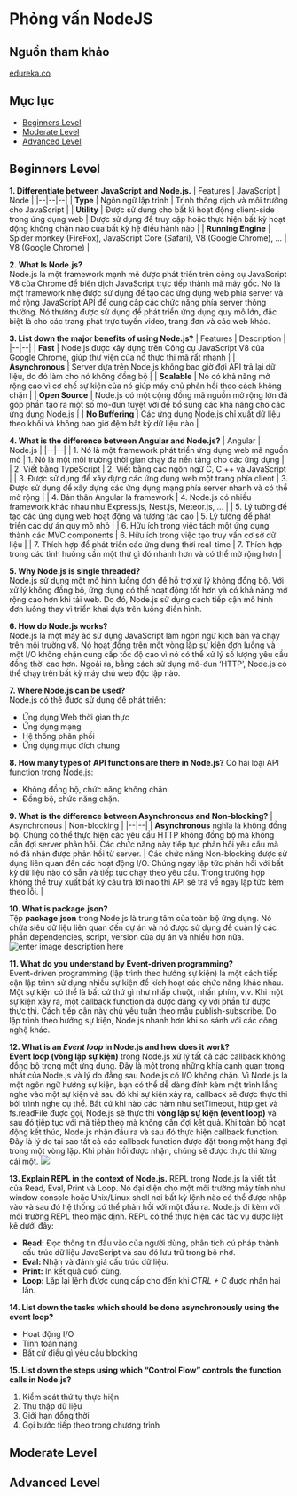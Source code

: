 # Phỏng vấn NodeJS

## Nguồn tham khảo
[edureka.co](https://www.edureka.co/blog/interview-questions/top-node-js-interview-questions-2016/#beginnerslevel)

## Mục lục
-   [Beginners Level](#beginner)
-   [Moderate Level](#moderate)
-   [Advanced Level](#advanced)

<a id="beginner"></a>
## Beginners Level

**1. Differentiate between JavaScript and Node.js.**
| Features | JavaScript |  Node  |
|--|--|--|
| **Type** | Ngôn ngữ lập trình | Trình thông dịch và môi trường cho JavaScript |
| **Utility** | Được sử dụng cho bất kì hoạt động client-side trong ứng dụng web | Được sử dụng để truy cập hoặc thực hiện bất kỳ hoạt động không chặn nào của bất kỳ hệ điều hành nào |
| **Running Engine** | Spider monkey (FireFox), JavaScript Core (Safari), V8 (Google Chrome), ... | V8 (Google Chrome) |

**2. What Is Node.js?**\
Node.js là một framework mạnh mẽ được phát triển trên công cụ JavaScript V8 của Chrome để biên dịch JavaScript trực tiếp thành mã máy gốc. Nó là một framework nhẹ được sử dụng để tạo các ứng dụng web phía server và mở rộng JavaScript API để cung cấp các chức năng phía server thông thường. Nó thường được sử dụng để phát triển ứng dụng quy mô lớn, đặc biệt là cho các trang phát trực tuyến video, trang đơn và các web khác.

**3. List down the major benefits of using Node.js?**
| Features | Description |
|--|--|
| **Fast** | Node.js được xây dựng trên Công cụ JavaScript V8 của Google Chrome, giúp thư viện của nó thực thi mã rất nhanh |
| **Asynchronous** | Server dựa trên Node.js không bao giờ đợi API trả lại dữ liệu, do đó làm cho nó không đồng bộ |
| **Scalable** | Nó có khả năng mở rộng cao vì cơ chế sự kiện của nó giúp máy chủ phản hồi theo cách không chặn |
| **Open Source** | Node.js có một cộng đồng mã nguồn mở rộng lớn đã góp phần tạo ra một số mô-đun tuyệt vời để bổ sung các khả năng cho các ứng dụng Node.js |
| **No Buffering** | Các ứng dụng Node.js chỉ xuất dữ liệu theo khối và không bao giờ đệm bất kỳ dữ liệu nào |

**4. What is the difference between Angular and Node.js?**
| Angular | Node.js |
|--|--|
| 1. Nó là một framework phát triển ứng dụng web mã nguồn mở | 1. Nó là một môi trường thời gian chạy đa nền tảng cho các ứng dụng |
| 2. Viết bằng TypeScript | 2. Viết bằng các ngôn ngữ C, C ++ và JavaScript |
| 3. Được sử dụng để xây dựng các ứng dụng web một trang phía client | 3. Được sử dụng để xây dựng các ứng dụng mạng phía server nhanh và có thể mở rộng |
| 4. Bản thân Angular là framework | 4. Node.js có nhiều framework khác nhau như Express.js, Nest.js, Meteor.js, ... |
| 5. Lý tưởng để tạo các ứng dụng web hoạt động và tương tác cao | 5. Lý tưởng để phát triển các dự án quy mô nhỏ |
| 6. Hữu ích trong việc tách một ứng dụng thành các MVC components | 6. Hữu ích trong việc tạo truy vấn cơ sở dữ liệu |
| 7. Thích hợp để phát triển các ứng dụng thời real-time | 7. Thích hợp trong các tình huống cần một thứ gì đó nhanh hơn và có thể mở rộng hơn |

**5. Why Node.js is single threaded?**\
Node.js sử dụng một mô hình luồng đơn để hỗ trợ xử lý không đồng bộ. Với xử lý không đồng bộ, ứng dụng có thể hoạt động tốt hơn và có khả năng mở rộng cao hơn khi tải web. Do đó, Node.js sử dụng cách tiếp cận mô hình đơn luồng thay vì triển khai dựa trên luồng điển hình.

**6. How do Node.js works?**\
Node.js là một máy ảo sử dụng JavaScript làm ngôn ngữ kịch bản và chạy trên môi trường v8. Nó hoạt động trên một vòng lặp sự kiện đơn luồng và một I/O không chặn cung cấp tốc độ cao vì nó có thể xử lý số lượng yêu cầu đồng thời cao hơn. Ngoài ra, bằng cách sử dụng mô-đun ‘HTTP’, Node.js có thể chạy trên bất kỳ máy chủ web độc lập nào.

**7. Where Node.js can be used?**\
Node.js có thể được sử dụng để phát triển:
+ Ứng dụng Web thời gian thực
+ Ứng dụng mạng
+ Hệ thống phân phối
+ Ứng dụng mục đích chung

**8. How many types of API functions are there in Node.js?**
Có hai loại API function trong Node.js:
+ Không đồng bộ, chức năng không chặn.
+ Đồng bộ, chức năng chặn.

**9. What is the difference between Asynchronous and Non-blocking?**
| Asynchronous | Non-blocking |
|--|--|
| **Asynchronous** nghĩa là không đồng bộ. Chúng có thể thực hiện các yêu cầu HTTP không đồng bộ mà không cần đợi server phản hồi. Các chức năng này tiếp tục phản hồi yêu cầu mà nó đã nhận được phản hồi từ server. | Các chức năng Non-blocking được sử dụng liên quan đến các hoạt động I/O. Chúng ngay lập tức phản hồi với bất kỳ dữ liệu nào có sẵn và tiếp tục chạy theo yêu cầu. Trong trường hợp không thể truy xuất bất kỳ câu trả lời nào thì API sẽ trả về ngay lập tức kèm theo lỗi. |

**10. What is package.json?**\
Tệp **package.json** trong Node.js là trung tâm của toàn bộ ứng dụng. Nó chứa siêu dữ liệu liên quan đến dự án và nó được sử dụng để quản lý các phần dependencies, script, version của dự án và nhiều hơn nữa.
![enter image description here](https://cdn1.bbcode0.com/uploads/2021/1/16/3cc5a5ddcee867d46f1240ce79bee143-full.png)

**11. What do you understand by Event-driven programming?**\
Event-driven programming (lập trình theo hướng sự kiện) là một cách tiếp cận lập trình sử dụng nhiều sự kiện để kích hoạt các chức năng khác nhau. Một sự kiện có thể là bất cứ thứ gì như nhấp chuột, nhấn phím, v.v. Khi một sự kiện xảy ra, một callback function đã được đăng ký với phần tử được thực thi. Cách tiếp cận này chủ yếu tuân theo mẫu publish-subscribe. Do lập trình theo hướng sự kiện, Node.js nhanh hơn khi so sánh với các công nghệ khác.

**12. What is an  _Event loop_  in Node.js and how does it work?**\
**Event loop (vòng lặp sự kiện)** trong Node.js xử lý tất cả các callback không đồng bộ trong một ứng dụng. Đây là một trong những khía cạnh quan trọng nhất của Node.js và lý do đằng sau Node.js có I/O không chặn. Vì Node.js là một ngôn ngữ hướng sự kiện, bạn có thể dễ dàng đính kèm một trình lắng nghe vào một sự kiện và sau đó khi sự kiện xảy ra, callback sẽ được thực thi bởi trình nghe cụ thể. Bất cứ khi nào các hàm như setTimeout, http.get và fs.readFile được gọi, Node.js sẽ thực thi **vòng lặp sự kiện (event loop)** và sau đó tiếp tục với mã tiếp theo mà không cần đợi kết quả. Khi toàn bộ hoạt động kết thúc, Node.js nhận đầu ra và sau đó thực hiện callback function. Đây là lý do tại sao tất cả các callback function được đặt trong một hàng đợi trong một vòng lặp. Khi phản hồi được nhận, chúng sẽ được thực thi từng cái một.
![](https://cdn1.bbcode0.com/uploads/2021/1/16/061e28385a33c44545257ffb4f67dc14-full.png)

**13. Explain REPL in the context of Node.js.**
REPL trong Node.js là viết tắt của Read, Eval, Print và Loop. Nó đại diện cho một môi trường máy tính như window console hoặc Unix/Linux shell nơi bất kỳ lệnh nào có thể được nhập vào và sau đó hệ thống có thể phản hồi với một đầu ra. Node.js đi kèm với môi trường REPL theo mặc định. REPL có thể thực hiện các tác vụ được liệt kê dưới đây:
+ **Read:**  Đọc thông tin đầu vào của người dùng, phân tích cú pháp thành cấu trúc dữ liệu JavaScript và sau đó lưu trữ trong bộ nhớ.
+ **Eval:**  Nhận và đánh giá cấu trúc dữ liệu.
+ **Print:** In kết quả cuối cùng.
+ **Loop:**  Lặp lại lệnh được cung cấp cho đến khi _CTRL + C_ được nhấn hai lần.

**14. List down the tasks which should be done asynchronously using the event loop?**
+ Hoạt động I/O
+ Tính toán nặng
+ Bất cứ điều gì yêu cầu blocking

**15. List down the steps using which “Control Flow” controls the function calls in Node.js?**
1.  Kiểm soát thứ tự thực hiện
2.  Thu thập dữ liệu
3.  Giới hạn đồng thời
4.  Gọi bước tiếp theo trong chương trình

<a id="moderate"></a>
## Moderate Level

<a id="advanced"></a>
## Advanced Level
